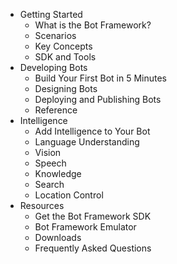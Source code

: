 - Getting Started
	- What is the Bot Framework?
	- Scenarios
	- Key Concepts
	- SDK and Tools
- Developing Bots
	- Build Your First Bot in 5 Minutes
	- Designing Bots
	- Deploying and Publishing Bots
	- Reference
- Intelligence
	- Add Intelligence to Your Bot
	- Language Understanding
	- Vision
	- Speech
	- Knowledge
	- Search
	- Location Control
- Resources
	- Get the Bot Framework SDK
	- Bot Framework Emulator
	- Downloads
	- Frequently Asked Questions  
